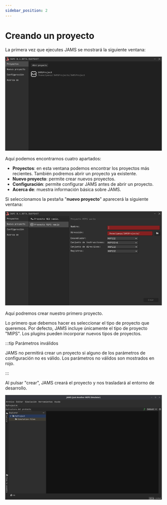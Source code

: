 ```yaml
---
sidebar_position: 2
---
```


# Creando un proyecto

La primera vez que ejecutes JAMS se mostrará la siguiente ventana:

![Main Window](/img/docs/getting-started/mainWindow-es.png)

Aquí podemos encontrarnos cuatro apartados:

- **Proyectos**: en esta ventana podemos encontrar los proyectos más recientes. También podremos abrir un proyecto ya
  existente.
- **Nuevo proyecto**: permite crear nuevos proyectos.
- **Configuración**: permite configurar JAMS antes de abrir un proyecto.
- **Acerca de**: muestra información básica sobre JAMS.

Si seleccionamos la pestaña "**nuevo proyecto**" aparecerá la siguiente ventana:

![Main Window New Project](/img/docs/getting-started/mainWindowNewProject-es.png)

Aquí podremos crear nuestro primero proyecto.

Lo primero que debemos hacer es seleccionar el tipo de proyecto que queremos. Por defecto, JAMS incluye únicamente el
tipo de proyecto "MIPS". Los plugins pueden incorporar nuevos tipos de proyectos.

:::tip Parámetros inválidos

JAMS no permitirá crear un proyecto si alguno de los parámetros de configuración no es válido. Los parámetros no válidos
son mostrados en rojo.

:::

Al pulsar "crear", JAMS creará el proyecto y nos trasladará al entorno de desarrollo.

![Empty project](/img/docs/getting-started/emptyProject-es.png)